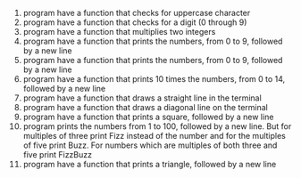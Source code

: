 1) program have a function that checks for uppercase character
2) program have a function that checks for a digit (0 through 9)
3) program have a function that multiplies two integers
4) program have a function that prints the numbers, from 0 to 9, followed by a new line
5) program have a function that prints the numbers, from 0 to 9, followed by a new line
6) program have a function that prints 10 times the numbers, from 0 to 14, followed by a new line
7) program have a function that draws a straight line in the terminal
8) program have a function that draws a diagonal line on the terminal
9) program have a function that prints a square, followed by a new line
10) program prints the numbers from 1 to 100, followed by a new line. But for multiples of three print Fizz instead of the number and for the multiples of five print Buzz. For numbers which are multiples of both three and five print FizzBuzz
11) program have a function that prints a triangle, followed by a new line

